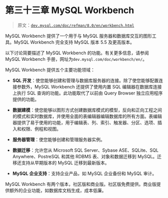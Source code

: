 # 第三十三章 MySQL Workbench

> 原文：[`dev.mysql.com/doc/refman/8.0/en/workbench.html`](https://dev.mysql.com/doc/refman/8.0/en/workbench.html)

MySQL Workbench 提供了一个用于与 MySQL 服务器和数据库交互的图形工具。MySQL Workbench 完全支持 MySQL 版本 5.5 及更高版本。

以下讨论简要描述了 MySQL Workbench 的功能。有关更多信息，请参阅 MySQL Workbench 手册，网址为`dev.mysql.com/doc/workbench/en/`。

MySQL Workbench 提供五个主要功能领域：

+   **SQL 开发**：使您能够创建和管理与数据库服务器的连接。除了使您能够配置连接参数外，MySQL Workbench 还提供了使用内置 SQL 编辑器在数据库连接上执行 SQL 查询的功能。此功能取代了以前由 Query Browser 独立应用程序提供的功能。

+   **数据建模**：使您能够以图形方式创建数据库模式的模型，反向和正向工程之间的模式和实时数据库，并使用全面的表编辑器编辑数据库的所有方面。表编辑器提供了易于使用的功能，用于编辑表、列、索引、触发器、分区、选项、插入和权限、例程和视图。

+   **服务器管理**：使您能够创建和管理服务器实例。

+   **数据迁移**：允许您从 Microsoft SQL Server、Sybase ASE、SQLite、SQL Anywhere、PostreSQL 和其他 RDBMS 表、对象和数据迁移到 MySQL。迁移还支持从早期版本的 MySQL 迁移到最新版本。

+   **MySQL 企业支持**：支持企业产品，如 MySQL 企业备份和 MySQL 审计。

MySQL Workbench 有两个版本，社区版和商业版。社区版免费提供。商业版提供额外的企业功能，如数据库文档生成，成本低廉。
